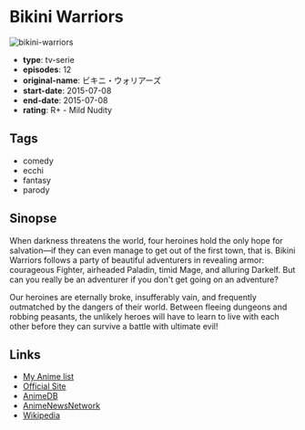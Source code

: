# Bikini Warriors

![bikini-warriors](https://cdn.myanimelist.net/images/anime/1670/112160.jpg)

-   **type**: tv-serie
-   **episodes**: 12
-   **original-name**: ビキニ・ウォリアーズ
-   **start-date**: 2015-07-08
-   **end-date**: 2015-07-08
-   **rating**: R+ - Mild Nudity

## Tags

-   comedy
-   ecchi
-   fantasy
-   parody

## Sinopse

When darkness threatens the world, four heroines hold the only hope for salvation—if they can even manage to get out of the first town, that is. Bikini Warriors follows a party of beautiful adventurers in revealing armor: courageous Fighter, airheaded Paladin, timid Mage, and alluring Darkelf. But can you really be an adventurer if you don't get going on an adventure?

Our heroines are eternally broke, insufferably vain, and frequently outmatched by the dangers of their world. Between fleeing dungeons and robbing peasants, the unlikely heroes will have to learn to live with each other before they can survive a battle with ultimate evil!

## Links

-   [My Anime list](https://myanimelist.net/anime/30782/Bikini_Warriors)
-   [Official Site](http://www.bikini-warriors.com/anime/)
-   [AnimeDB](http://anidb.info/perl-bin/animedb.pl?show=anime&aid=11251)
-   [AnimeNewsNetwork](http://www.animenewsnetwork.com/encyclopedia/anime.php?id=17084)
-   [Wikipedia](http://en.wikipedia.org/wiki/Bikini_Warriors)
